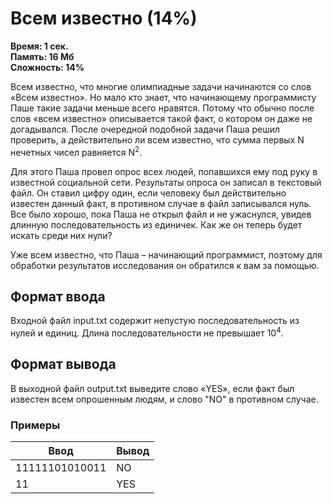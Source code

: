 <h1 class="title">Всем известно (14%)</h1>
<p><b>Время: 1 сек.<br>Память: 16 Мб<br>Сложность: 14%</b></p>
<p>Всем известно, что многие олимпиадные задачи начинаются со слов «Всем известно». Но мало кто знает, что начинающему программисту Паше такие задачи меньше всего нравятся. Потому что обычно после слов «всем известно» описывается такой факт, о котором он даже не догадывался. После очередной подобной задачи Паша решил проверить, а действительно ли всем известно, что сумма первых N нечетных чисел равняется N<sup>2</sup>.
</p>
<p>Для этого Паша провел опрос всех людей, попавшихся ему под руку в известной социальной сети. Результаты опроса он записал в текстовый файл. Он ставил цифру один, если человеку был действительно известен данный факт, в противном случае в файл записывался нуль. Все было хорошо, пока Паша не открыл файл и не ужаснулся, увидев длинную последовательность из единичек. Как же он теперь будет искать среди них нули?</p>
<p>Уже всем известно, что Паша – начинающий программист, поэтому для обработки результатов исследования он обратился к вам за помощью.</p>
<h2>Формат ввода</h2>
<p>Входной файл input.txt содержит непустую последовательность из нулей и единиц. Длина последовательности не превышает 10<sup>4</sup>.</p>
<h2>Формат вывода</h2>
<p>В выходной файл output.txt выведите слово «YES», если факт был известен всем опрошенным людям, и слово "NO" в противном случае.</p>
<h3>Примеры</h3>
<table class="sample-tests">
  <thead>
     <tr>
        <th>Ввод</th>
        <th>Вывод</th>
     </tr>
  </thead>
  <tbody>
     <tr>
        <td>11111101010011</td>
        <td>NO</td>
     </tr>
     <tr>
         <td>11</td>
         <td>YES</td>
      </tr>
  </tbody>
</table>